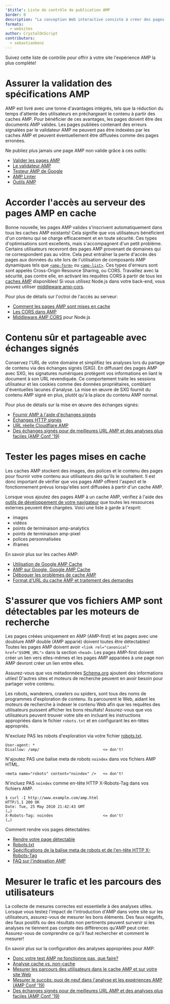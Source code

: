 ```yaml
---
'$title': Liste de contrôle de publication AMP
$order: 0
description: "La conception Web interactive consiste à créer des pages Web fluides qui répondent aux besoins de vos utilisateurs, des pages adaptées à la taille et à l'orientation de l'écran de leur appareil. Vous pouvez y parvenir ..."
formats:
  - websites
author: CrystalOnScript
contributors:
  - sebastianbenz
---
```


Suivez cette liste de contrôle pour offrir à votre site l'expérience AMP la plus complète!

# Assurer la validation des spécifications AMP

AMP est livré avec une tonne d'avantages intégrés, tels que la réduction du temps d'attente des utilisateurs en préchargeant le contenu à partir des caches AMP. Pour bénéficier de ces avantages, les pages doivent être des documents AMP valides. Les pages publiées contenant des erreurs signalées par le validateur AMP ne peuvent pas être indexées par les caches AMP et peuvent éventuellement être diffusées comme des pages erronées.

Ne publiez plus jamais une page AMP non valide grâce à ces outils:

- [Valider les pages AMP](../../../documentation/guides-and-tutorials/learn/validation-workflow/validate_amp.md?format=websites)
- [Le validateur AMP](https://validator.ampproject.org/)
- [Testeur AMP de Google](https://search.google.com/test/amp)
- [AMP Linter](https://github.com/ampproject/amp-toolbox/tree/master/packages/linter)
- [Outils AMP](../../../documentation/tools.html?format=websites)

# Accorder l'accès au serveur des pages AMP en cache

Bonne nouvelle, les pages AMP valides s'inscrivent automatiquement dans tous les caches AMP existants! Cela signifie que vos utilisateurs bénéficient d'un contenu qui se charge efficacement et en toute sécurité. Ces types d'optimisations sont excellents, mais s'accompagnent d'un petit problème. Certains utilisateurs recevront des pages AMP provenant de domaines qui ne correspondent pas au vôtre. Cela peut entraîner la perte d'accès des pages aux données du site lors de l'utilisation de composants AMP dynamiques tels que [`<amp-form>`](../../../documentation/components/reference/amp-form.md?format=websites) ou [`<amp-list>`](../../../documentation/components/reference/amp-list.md?format=websites). Ces types d'erreurs sont sont appelés Cross-Origin Resource Sharing, ou CORS. Travaillez avec la sécurité, pas contre elle, en activant les requêtes CORS à partir de tous les [caches AMP](https://cdn.ampproject.org/caches.json) disponibles! Si vous utilisez Node.js dans votre back-end, vous pouvez utiliser [middleware amp-cors](https://github.com/ampproject/amp-toolbox/tree/master/packages/cors).

Pour plus de détails sur l'octroi de l'accès au serveur:

- [Comment les pages AMP sont mises en cache ](../../../documentation/guides-and-tutorials/learn/amp-caches-and-cors/how_amp_pages_are_cached.md?format=websites)
- [Les CORS dans AMP](../../../documentation/guides-and-tutorials/learn/amp-caches-and-cors/amp-cors-requests.md?format=websites)
- [Middleware AMP CORS](https://github.com/ampproject/amp-toolbox/tree/master/packages/cors) pour Node.js

# Contenu sûr et partageable avec échanges signés

Conservez l'URL de votre domaine et simplifiez les analyses lors du partage de contenu via des échanges signés (SXG). En diffusant des pages AMP avec SXG, les signatures numériques protègent vos informations en liant le document à son URL revendiquée. Ce comportement traite les sessions utilisateur et les cookies comme des données propriétaires, comblant d'éventuelles lacunes d'analyse. La mise en œuvre de SXG fournit du contenu AMP signé en plus, plutôt qu'à la place du contenu AMP normal.

Pour plus de détails sur la mise en œuvre des échanges signés:

- [Fournir AMP à l'aide d'échanges signés](signed-exchange.md?format=websites)
- [Échanges HTTP signés](https://developers.google.com/web/updates/2018/11/signed-exchanges)
- [URL réelle Cloudflare AMP](https://www.cloudflare.com/website-optimization/amp-real-url/)
- [Des échanges signés pour de meilleures URL AMP et des analyses plus faciles (AMP Conf '19)](https://www.youtube.com/watch?v=KrjBYzPUGnw&list=PLXTOW_XMsIDSY0USlzgoaIkRyPcHklrEl&index=22)

# Tester les pages mises en cache

Les caches AMP stockent des images, des polices et le contenu des pages pour fournir votre contenu aux utilisateurs dès qu'ils le souhaitent. Il est donc important de vérifier que vos pages AMP offrent l'aspect et le fonctionnement prévus lorsqu'elles sont diffusées à partir d'un cache AMP.

Lorsque vous ajoutez des pages AMP à un cache AMP, vérifiez à l'aide des [outils de développement de votre navigateur](https://developers.google.com/web/tools/chrome-devtools/) que toutes les ressources externes peuvent être chargées. Voici une liste à garde à l'esprit:

- images
- vidéos
- points de terminaison amp-analytics
- points de terminaison amp-pixel
- polices personnalisées
- iframes

En savoir plus sur les caches AMP:

- [Utilisation de Google AMP Cache](../../../documentation/examples/documentation/Using_the_Google_AMP_Cache.html?format=websites)
- [AMP sur Google, Google AMP Cache](https://developers.google.com/amp/cache/overview)
- [Déboguer les problèmes de cache AMP](../../../documentation/guides-and-tutorials/learn/amp-caches-and-cors/amp-cache-debugging.md?format=websites)
- [Format d'URL du cache AMP et traitement des demandes](../../../documentation/guides-and-tutorials/learn/amp-caches-and-cors/amp-cache-urls.md?format=websites)

# S'assurer que vos fichiers AMP sont détectables par les moteurs de recherche

Les pages créées uniquement en AMP (AMP-first) et les pages avec une doublure AMP double (AMP apparié) doivent toutes être détectables! Toutes les pages AMP doivent avoir `<link rel="canonical" href="$SOME_URL">` dans la section `<head>`. Les pages AMP-first doivent créer un lien vers elles-mêmes et les pages AMP appariées à une page non AMP devront créer un lien entre elles.

Assurez-vous que vos métadonnées [Schema.org](https://schema.org/) ajoutent des informations utiles! D'autres sites et moteurs de recherche peuvent en avoir besoin pour partager votre contenu.

Les robots, wanderers, crawlers ou spiders, sont tous des noms de programmes d'exploration de contenu. Ils parcourent le Web, aidant les moteurs de recherche à indexer le contenu Web afin que les requêtes des utilisateurs puissent afficher les bons résultats! Assurez-vous que vos utilisateurs peuvent trouver votre site en incluant les instructions appropriées dans le fichier `robots.txt` et en configurant les en-têtes appropriés.

N'excluez PAS les robots d'exploration via votre fichier [robots.txt](https://support.google.com/webmasters/answer/6062608?hl=en).

```
User-agent: *
Disallow: /amp/                            <= don't!
```

N'ajoutez PAS une balise meta de robots `noindex` dans vos fichiers AMP HTML.

```
<meta name="robots" content="noindex" />   <= don't!
```

N'incluez PAS `noindex` comme en-tête HTTP X-Robots-Tag dans vos fichiers AMP.

```
$ curl -I http://www.example.com/amp.html
HTTP/1.1 200 OK
Date: Tue, 25 May 2010 21:42:43 GMT
(…)
X-Robots-Tag: noindex                      <= don't!
(…)
```

Comment rendre vos pages détectables:

- [Rendre votre page détectable](discovery.md?format=websites)
- [Robots.txt](http://www.robotstxt.org/)
- [Spécifications de la balise meta de robots et de l'en-tête HTTP X-Robots-Tag](https://developers.google.com/search/reference/robots_meta_tag)
- [FAQ sur l'indexation AMP](https://productforums.google.com/forum/?hl=en#!category-topic/webmasters/Vrgj-a-gtm0)

# Mesurer le trafic et les parcours des utilisateurs

La collecte de mesures correctes est essentielle à des analyses utiles. Lorsque vous testez l'impact de l'introduction d'AMP dans votre site sur les utilisateurs, assurez-vous de mesurer les bons éléments. Des faux négatifs, des faux positifs ou des résultats non pertinents peuvent survenir si les analyses ne tiennent pas compte des différences qu'AMP peut créer. Assurez-vous de comprendre ce qu'il faut rechercher et comment le mesurer!

En savoir plus sur la configuration des analyses appropriées pour AMP:

- [Donc votre test AMP ne fonctionne pas, que faire?](https://blog.amp.dev/2018/11/08/so-your-amp-test-doesnt-perform%e2%80%8a-%e2%80%8anow-what/)
- [Analyse cache vs. non-cache](https://support.google.com/analytics/answer/6343176?hl=en#cache)
- [Mesurer les parcours des utilisateurs dans le cache AMP et sur votre site Web](https://blog.amp.dev/2018/11/08/so-your-amp-test-doesnt-perform%e2%80%8a-%e2%80%8anow-what/)
- [Mesurer le succès: quoi de neuf dans l'analyse et les expériences AMP (AMP Conf '19)](https://www.youtube.com/watch?v=wPW-kXsONqA&list=PLXTOW_XMsIDSY0USlzgoaIkRyPcHklrEl&index=27)
- [Des échanges signés pour de meilleures URL AMP et des analyses plus faciles (AMP Conf '19)](https://www.youtube.com/watch?v=KrjBYzPUGnw&list=PLXTOW_XMsIDSY0USlzgoaIkRyPcHklrEl&index=22)

